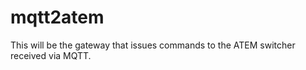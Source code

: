 # mqtt2atem

This will be the gateway that issues commands to the ATEM switcher received via MQTT.

